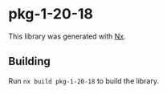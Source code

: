 # pkg-1-20-18

This library was generated with [Nx](https://nx.dev).

## Building

Run `nx build pkg-1-20-18` to build the library.
